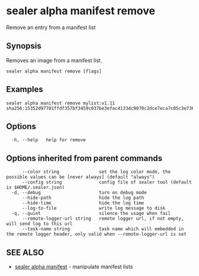# sealer alpha manifest remove

Remove an entry from a manifest list

## Synopsis

Removes an image from a manifest list.

```
sealer alpha manifest remove [flags]
```

## Examples

```
sealer alpha manifest remove mylist:v1.11 sha256:15352d97781ffdf357bf3459c037be3efac4133dc9070c2dce7eca7c05c3e736
```

## Options

```
  -h, --help   help for remove
```

## Options inherited from parent commands

```
      --color string               set the log color mode, the possible values can be [never always] (default "always")
      --config string              config file of sealer tool (default is $HOME/.sealer.json)
  -d, --debug                      turn on debug mode
      --hide-path                  hide the log path
      --hide-time                  hide the log time
      --log-to-file                write log message to disk
  -q, --quiet                      silence the usage when fail
      --remote-logger-url string   remote logger url, if not empty, will send log to this url
      --task-name string           task name which will embedded in the remote logger header, only valid when --remote-logger-url is set
```

## SEE ALSO

* [sealer alpha manifest](sealer_alpha_manifest.md)     - manipulate manifest lists


